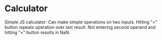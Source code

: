 # Calculator
Simple JS calculator: Can make simple operations on two inputs.
Hitting "=" button repeats operation over last result.
Not entering second operand and hitting "=" button results in NaN.
